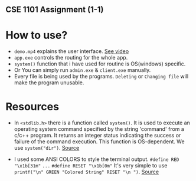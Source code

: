 ## CSE 1101 Assignment (1-1)

# How to use?
- `demo.mp4` explains the user interface. [See video](https://youtube.com/)
- `app.exe` controls the routing for the whole app.
- `system()` function that i have used for routine is OS(windows) specific.
- Or You can simply run `admin.exe` & `client.exe` manually.
- Every file is being used by the programs. `Deleting` or `Changing file` will make the program unusable.

# Resources

- In `<stdlib.h>` there is a function called `system()`. It is used to execute an operating system command specified by the string 'command' from a c/c++ program. It returns an integer status indicating the success or failure of the command execution. This function is OS-dependent. We use `system("dir")`. [Source](https://www.tutorialspoint.com/c_standard_library/c_function_system.htm)

- I used some ANSI COLORS to style the terminal output.
  `#define RED "\x1b[31m"` `...` `#define RESET "\x1b[0m"`
  It's very simple to use `printf("\n" GREEN "Colored String" RESET "\n ")`. [Source](https://stackoverflow.com/questions/3219393/stdlib-and-colored-output-in-c)




